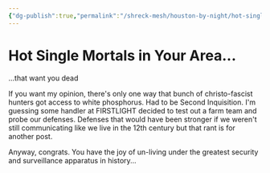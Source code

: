 ```yaml
---
{"dg-publish":true,"permalink":"/shreck-mesh/houston-by-night/hot-single-mortals-in-your-area/"}
---
```


# Hot Single Mortals in Your Area...

...that want you dead

If you want my opinion, there's only one way that bunch of christo-fascist hunters got access to white phosphorus. Had to be Second Inquisition. I'm guessing some handler at FIRSTLIGHT decided to test out a farm team and probe our defenses. Defenses that would have been stronger if we weren't still communicating like we live in the 12th century but that rant is for another post.

Anyway, congrats. You have the joy of un-living under the greatest security and surveillance apparatus in history...